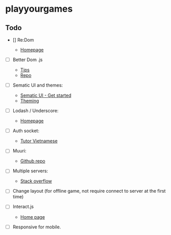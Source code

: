 # playyourgames

## Todo

- [] Re:Dom

  - [Homepage](https://redom.js.org/)

- [ ] Better Dom .js

  - [Tips](https://www.smashingmagazine.com/2014/01/writing-a-better-javascript-library-for-the-dom/)
  - [Repo](https://github.com/chemerisuk/better-dom)

- [ ] Sematic UI and themes:

  - [Sematic UI - Get started](https://semantic-ui.com/introduction/getting-started.html)
  - [Theming](https://semantic-ui.com/usage/theming.html)

- [ ] Lodash / Underscore:

  - [Homepage](https://lodash.com/docs/4.17.15)

- [ ] Auth socket:

  - [Tutor Vietnamese](https://viblo.asia/p/authentication-cho-socketio-maGK78n9Zj2)

- [ ] Muuri:

  - [Github repo](https://github.com/haltu/muuri)

- [ ] Multiple servers:

  - [Stack overflow](https://stackoverflow.com/questions/46801096/socket-io-switch-between-localhost-server)

- [ ] Change layout (for offline game, not require connect to server at the first time)

- [ ] Interact.js

  - [Home page](https://interactjs.io/)

- [ ] Responsive for mobile.
